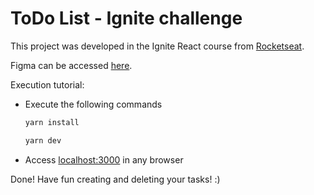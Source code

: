 # ToDo List - Ignite challenge

This project was developed in the Ignite React course from [Rocketseat](https://www.rocketseat.com.br/).

Figma can be accessed [here](https://www.figma.com/file/gJbWL1tbgVER1LDeqpuQpm/ToDo-List?node-id=0%3A1&t=vHXIMiGpc2Co5IoI-1).

Execution tutorial:

- Execute the following commands
  
  ```bash
  yarn install

  yarn dev
  ```

- Access [localhost:3000](http://localhost:3000/) in any browser
  
Done! Have fun creating and deleting your tasks! :)
